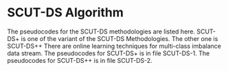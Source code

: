 # SCUT-DS Algorithm
The pseudocodes for the SCUT-DS methodologies are listed here. 
SCUT-DS+ is one of the variant of the SCUT-DS Methodologies. 
The other one is SCUT-DS++
There are online learning techniques for multi-class imbalance data stream.
The pseudocodes for SCUT-DS+ is in file SCUT-DS-1.
The pseudocodes for SCUT-DS++ is in file SCUT-DS-2.
